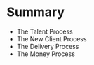 # Summary

* The Talent Process
* The New Client Process
* The Delivery Process
* The Money Process


